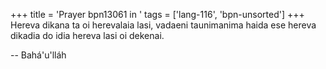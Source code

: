 +++
title = 'Prayer bpn13061 in '
tags = ['lang-116', 'bpn-unsorted']
+++
Hereva dikana ta oi herevalaia lasi, vadaeni taunimanima haida ese hereva dikadia do idia hereva lasi oi dekenai.

-- Bahá'u'lláh
